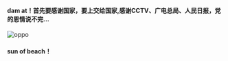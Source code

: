 #### dam at！首先要感谢国家，要上交给国家,感谢CCTV、广电总局、人民日报，党的恩情说不完...
![oppo](https://imgur.com/qwwvH0C.gif)
#### sun of beach！
